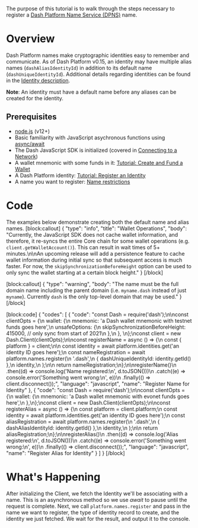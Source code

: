 The purpose of this tutorial is to walk through the steps necessary to register a [Dash Platform Name Service (DPNS)](reference-glossary#dash-platform-naming-service-dpns) name.

# Overview
Dash Platform names make cryptographic identities easy to remember and communicate. As of Dash Platform v0.15, an identity may have multiple alias names (`dashAliasIdentityId`) in addition to its default name (`dashUniqueIdentityId`). Additional details regarding identities can be found in the [Identity description](explanation-identity).

**Note**: An identity must have a default name before any aliases can be created for the identity.

## Prerequisites
- [node.js](https://nodejs.org/en/) (v12+)
- Basic familiarity with JavaScript asychronous functions using [async/await](https://developer.mozilla.org/en-US/docs/Learn/JavaScript/Asynchronous/Async_await)
- The Dash JavaScript SDK is initialized (covered in [Connecting to a Network](tutorial-connecting-to-testnet))
- A wallet mnemonic with some funds in it: [Tutorial: Create and Fund a Wallet](tutorial-create-and-fund-a-wallet)
- A Dash Platform identity: [Tutorial: Register an Identity](tutorial-register-an-identity) 
- A name you want to register: [Name restrictions](explanation-dpns#implementation)

# Code

 The examples below demonstrate creating both the default name and alias names.
[block:callout]
{
  "type": "info",
  "title": "Wallet Operations",
  "body": "Currently, the JavaScript SDK does not cache wallet information, and therefore, it re-syncs the entire Core chain for some wallet operations (e.g. `client.getWalletAccount()`). This can result in wait times of  5+ minutes.\n\nAn upcoming release will add a persistence feature to cache wallet information during initial sync so that subsequent access is much faster. For now, the `skipSynchronizationBeforeHeight` option can be used to only sync the wallet starting at a certain block height."
}
[/block]

[block:callout]
{
  "type": "warning",
  "body": "The name must be the full domain name including the parent domain (i.e. `myname.dash` instead of just `myname`). Currently `dash` is the only top-level domain that may be used."
}
[/block]

[block:code]
{
  "codes": [
    {
      "code": "const Dash = require('dash');\n\nconst clientOpts = {\n  wallet: {\n    mnemonic: 'a Dash wallet mnemonic with testnet funds goes here',\n    unsafeOptions: {\n      skipSynchronizationBeforeHeight: 415000, // only sync from start of 2021\n    },\n  },  \n};\nconst client = new Dash.Client(clientOpts);\n\nconst registerName = async () => {\n  const { platform } = client;\n\n  const identity = await platform.identities.get('an identity ID goes here');\n  const nameRegistration = await platform.names.register(\n    '<identity name goes here>.dash',\n    { dashUniqueIdentityId: identity.getId() },\n    identity,\n  );\n\n  return nameRegistration;\n};\n\nregisterName()\n  .then((d) => console.log('Name registered:\\n', d.toJSON()))\n  .catch((e) => console.error('Something went wrong:\\n', e))\n  .finally(() => client.disconnect());",
      "language": "javascript",
      "name": "Register Name for Identity"
    },
    {
      "code": "const Dash = require('dash');\n\nconst clientOpts = {\n  wallet: {\n    mnemonic: 'a Dash wallet mnemonic with evonet funds goes here',\n  },\n};\nconst client = new Dash.Client(clientOpts);\n\nconst registerAlias = async () => {\n  const platform = client.platform;\n  const identity = await platform.identities.get('an identity ID goes here');\n  const aliasRegistration = await platform.names.register(\n    '<identity alias goes here>.dash',\n    { dashAliasIdentityId: identity.getId() },\n    identity,\n  );\n\n  return aliasRegistration;\n};\n\nregisterAlias()\n  .then((d) => console.log('Alias registered:\\n', d.toJSON()))\n  .catch((e) => console.error('Something went wrong:\\n', e))\n  .finally(() => client.disconnect());",
      "language": "javascript",
      "name": "Register Alias for Identity"
    }
  ]
}
[/block]
# What's Happening

After initializing the Client, we fetch the Identity we'll be associating with a name. This is an asynchronous method so we use _await_ to pause until the request is complete. Next, we call `platform.names.register` and pass in the name we want to register, the type of identity record to create, and the identity we just fetched. We wait for the result, and output it to the console.